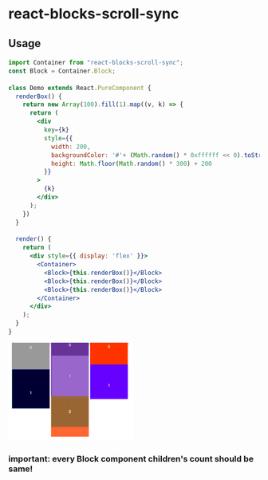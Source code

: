 # react-blocks-scroll-sync

## Usage
``` jsx
import Container from "react-blocks-scroll-sync";
const Block = Container.Block;

class Demo extends React.PureComponent {
  renderBox() {
    return new Array(100).fill(1).map((v, k) => {
      return (
        <div
          key={k}
          style={{
            width: 200,
            backgroundColor: '#'+ (Math.random() * 0xffffff << 0).toString(16),
            height: Math.floor(Math.random() * 300) + 200
          }}
        >
          {k}
        </div>
      );
    })
  }

  render() {
    return (
      <div style={{ display: 'flex' }}>
        <Container>
          <Block>{this.renderBox()}</Block>
          <Block>{this.renderBox()}</Block>
          <Block>{this.renderBox()}</Block>
        </Container>
      </div>
    );
  }
}
```

![example](./docs/images/example1.gif)

### important: every Block component children's count should be same!

